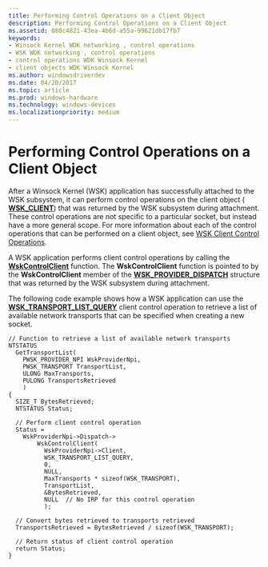 ```yaml
---
title: Performing Control Operations on a Client Object
description: Performing Control Operations on a Client Object
ms.assetid: 080c4821-43ea-4b6d-a55a-99621db17fb7
keywords:
- Winsock Kernel WDK networking , control operations
- WSK WDK networking , control operations
- control operations WDK Winsock Kernel
- client objects WDK Winsock Kernel
ms.author: windowsdriverdev
ms.date: 04/20/2017
ms.topic: article
ms.prod: windows-hardware
ms.technology: windows-devices
ms.localizationpriority: medium
---
```


# Performing Control Operations on a Client Object


After a Winsock Kernel (WSK) application has successfully attached to the WSK subsystem, it can perform control operations on the client object ( [**WSK\_CLIENT**](https://msdn.microsoft.com/library/windows/hardware/ff571155)) that was returned by the WSK subsystem during attachment. These control operations are not specific to a particular socket, but instead have a more general scope. For more information about each of the control operations that can be performed on a client object, see [WSK Client Control Operations](https://msdn.microsoft.com/library/windows/hardware/ff571157).

A WSK application performs client control operations by calling the [**WskControlClient**](https://msdn.microsoft.com/library/windows/hardware/ff571126) function. The **WskControlClient** function is pointed to by the **WskControlClient** member of the [**WSK\_PROVIDER\_DISPATCH**](https://msdn.microsoft.com/library/windows/hardware/ff571175) structure that was returned by the WSK subsystem during attachment.

The following code example shows how a WSK application can use the [**WSK\_TRANSPORT\_LIST\_QUERY**](https://msdn.microsoft.com/library/windows/hardware/ff571195) client control operation to retrieve a list of available network transports that can be specified when creating a new socket.

```
// Function to retrieve a list of available network transports
NTSTATUS
  GetTransportList(
    PWSK_PROVIDER_NPI WskProviderNpi,
    PWSK_TRANSPORT TransportList,
    ULONG MaxTransports,
    PULONG TransportsRetrieved
    )
{
  SIZE_T BytesRetrieved;
  NTSTATUS Status;

  // Perform client control operation
  Status =
    WskProviderNpi->Dispatch->
        WskControlClient(
          WskProviderNpi->Client,
          WSK_TRANSPORT_LIST_QUERY,
          0,
          NULL,
          MaxTransports * sizeof(WSK_TRANSPORT),
          TransportList,
          &BytesRetrieved,
          NULL  // No IRP for this control operation
          );

  // Convert bytes retrieved to transports retrieved
  TransportsRetrieved = BytesRetrieved / sizeof(WSK_TRANSPORT);

  // Return status of client control operation
  return Status;
}
```

 

 





